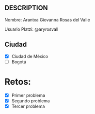 ## DESCRIPTION

Nombre: Arantxa Giovanna Rosas del Valle

Usuario Platzi: @aryrosvall

## Ciudad
- [X] Ciudad de México
- [ ] Bogotá

# Retos:
  - [X] Primer problema
  - [X] Segundo problema
  - [X] Tercer problema
